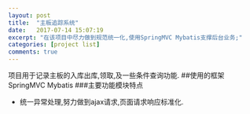 ```yaml
---
layout: post
title:  "主板追踪系统"
date:   2017-07-14 15:07:19
excerpt: "在该项目中尽力做到规范统一化,使用SpringMVC Mybatis支撑后台业务;"
categories: [project list]
comments: true
---
```

项目用于记录主板的入库出库,领取,及一些条件查询功能.
##使用的框架
	SpringMVC Mybatis
###主要功能模块特点
* 统一异常处理,努力做到ajax请求,页面请求响应标准化.